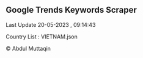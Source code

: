 

## Google Trends Keywords Scraper 
 
Last Update 20-05-2023 , 09:14:43

Country List :
VIETNAM.json



© Abdul Muttaqin 
